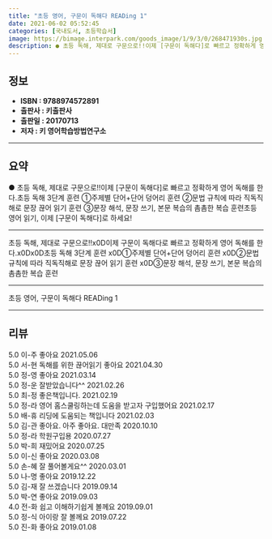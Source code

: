 ```yaml
---
title: "초등 영어, 구문이 독해다 READing 1"
date: 2021-06-02 05:52:45
categories: [국내도서, 초등학습서]
image: https://bimage.interpark.com/goods_image/1/9/3/0/268471930s.jpg
description: ● 초등 독해, 제대로 구문으로!!이제 [구문이 독해다]로 빠르고 정확하게 영어 독해를 한다.초등 독해 3단계 훈련 ①주제별 단어+단어 덩어리 훈련 ②문법 규칙에 따라 직독직해로 문장 끊어 읽기 훈련 ③문장 해석, 문장 쓰기, 본문 복습의 촘촘한 복습 훈련초등 영어 읽기, 이제 [구문
---
```


## **정보**

- **ISBN : 9788974572891**
- **출판사 : 키출판사**
- **출판일 : 20170713**
- **저자 : 키 영어학습방법연구소**

------



## **요약**

●  초등 독해, 제대로 구문으로!!이제 [구문이 독해다]로 빠르고 정확하게 영어 독해를 한다.초등 독해 3단계 훈련 ①주제별 단어+단어 덩어리 훈련 ②문법 규칙에 따라 직독직해로 문장 끊어 읽기 훈련 ③문장 해석, 문장 쓰기, 본문 복습의 촘촘한 복습 훈련초등 영어 읽기, 이제 [구문이 독해다]로 하세요!

------

초등 독해, 제대로 구문으로!!x0D이제 구문이 독해다로 빠르고 정확하게 영어 독해를 한다.x0Dx0D초등 독해 3단계 훈련 x0D①주제별 단어+단어 덩어리 훈련 x0D②문법 규칙에 따라 직독직해로 문장 끊어 읽기 훈련 x0D③문장 해석, 문장 쓰기, 본문 복습의 촘촘한 복습 훈련

------


초등 영어, 구문이 독해다 READing 1 

------


## **리뷰** 

5.0 이-주 좋아요 2021.05.06 <br/>5.0 서-현 독해를 위한 끊어읽기 좋아요 2021.04.30 <br/>5.0 정-영 좋아요 2021.03.14 <br/>5.0 정-운 잘받았습니다^^ 2021.02.26 <br/>5.0 최-정 좋은책입니다. 2021.02.19 <br/>5.0 정-라 영어 홈스쿨링하는데 도움을 받고자 구입했어요 2021.02.17 <br/>5.0 배-휴 리딩에 도움되는 책입니다  2021.02.03 <br/>5.0 김-관 좋아요. 아주 좋아요. 대만족 2020.10.10 <br/>5.0 정-라 학원구입용 2020.07.27 <br/>5.0 박-희 재밌어요 2020.07.25 <br/>5.0 이-신 좋아요 2020.03.08 <br/>5.0 손-혜 잘 풀어볼게요^^ 2020.03.01 <br/>5.0 나-명 좋아요 2019.12.22 <br/>5.0 김-재 잘 쓰겠습니다 2019.09.14 <br/>5.0 박-연 좋아요 2019.09.03 <br/>4.0 전-화 쉽고  이해하기쉽게 볼께요 2019.09.01 <br/>5.0 정-식 아이랑 잘 볼께요 2019.07.22 <br/>5.0 진-화 좋아요 2019.01.08 <br/>